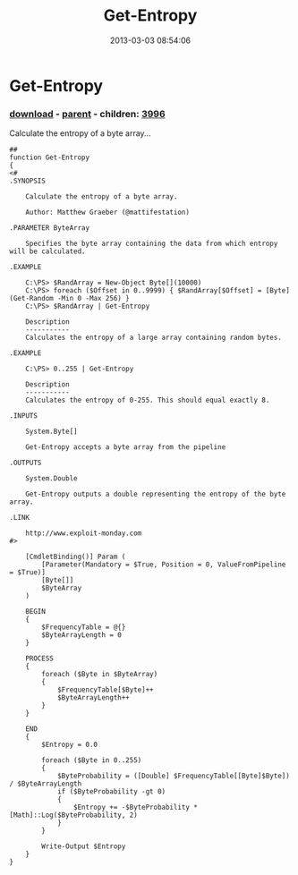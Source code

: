 ﻿---
pid:            3995
poster:         Matt Graeber
title:          Get-Entropy
date:           2013-03-03 08:54:06
format:         posh
parent:         3994
parent:         3994
children:       3996
---

# Get-Entropy

### [download](3995.ps1) - [parent](3994.md) - children: [3996](3996.md)

Calculate the entropy of a byte array...

```posh
##
function Get-Entropy
{
<#
.SYNOPSIS

    Calculate the entropy of a byte array.

    Author: Matthew Graeber (@mattifestation)

.PARAMETER ByteArray

    Specifies the byte array containing the data from which entropy will be calculated.

.EXAMPLE

    C:\PS> $RandArray = New-Object Byte[](10000)
    C:\PS> foreach ($Offset in 0..9999) { $RandArray[$Offset] = [Byte] (Get-Random -Min 0 -Max 256) }
    C:\PS> $RandArray | Get-Entropy

    Description
    -----------
    Calculates the entropy of a large array containing random bytes.

.EXAMPLE

    C:\PS> 0..255 | Get-Entropy

    Description
    -----------
    Calculates the entropy of 0-255. This should equal exactly 8.

.INPUTS

    System.Byte[]

    Get-Entropy accepts a byte array from the pipeline

.OUTPUTS

    System.Double

    Get-Entropy outputs a double representing the entropy of the byte array.

.LINK

    http://www.exploit-monday.com
#>

    [CmdletBinding()] Param (
        [Parameter(Mandatory = $True, Position = 0, ValueFromPipeline = $True)]
        [Byte[]]
        $ByteArray
    )

    BEGIN
    {
        $FrequencyTable = @{}
        $ByteArrayLength = 0
    }

    PROCESS
    {
        foreach ($Byte in $ByteArray)
        {
            $FrequencyTable[$Byte]++
            $ByteArrayLength++
        }
    }

    END
    {
        $Entropy = 0.0

        foreach ($Byte in 0..255)
        {
            $ByteProbability = ([Double] $FrequencyTable[[Byte]$Byte]) / $ByteArrayLength
            if ($ByteProbability -gt 0)
            {
                $Entropy += -$ByteProbability * [Math]::Log($ByteProbability, 2)
            }
        }

        Write-Output $Entropy
    }
}
```
